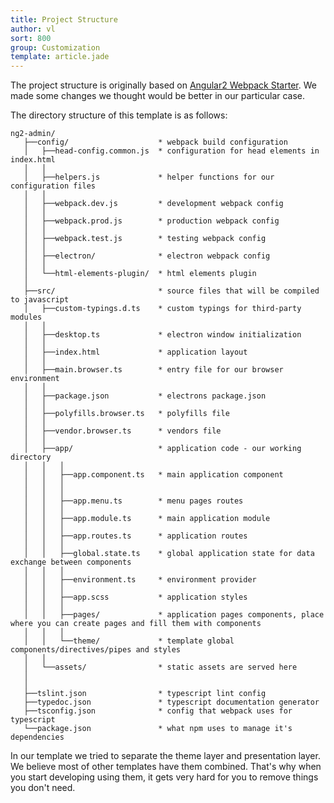 ```yaml
---
title: Project Structure
author: vl
sort: 800
group: Customization
template: article.jade
---
```


The project structure is originally based on [Angular2 Webpack Starter](https://github.com/AngularClass/angular2-webpack-starter#file-structure). We made some changes we thought would be better in our particular case.

The directory structure of this template is as follows:

```
ng2-admin/
   ├──config/                    * webpack build configuration
   │   ├──head-config.common.js  * configuration for head elements in index.html
   │   │
   │   ├──helpers.js             * helper functions for our configuration files
   │   │
   │   ├──webpack.dev.js         * development webpack config
   │   │
   │   ├──webpack.prod.js        * production webpack config
   │   │
   │   ├──webpack.test.js        * testing webpack config
   │   │
   │   ├──electron/              * electron webpack config
   │   │
   │   └──html-elements-plugin/  * html elements plugin
   │
   ├──src/                       * source files that will be compiled to javascript
   │   ├──custom-typings.d.ts    * custom typings for third-party modules
   │   │
   │   ├──desktop.ts             * electron window initialization
   │   │
   │   ├──index.html             * application layout
   │   │
   │   ├──main.browser.ts        * entry file for our browser environment
   │   │
   │   ├──package.json           * electrons package.json
   │   │
   │   ├──polyfills.browser.ts   * polyfills file
   │   │
   │   ├──vendor.browser.ts      * vendors file
   │   │
   │   ├──app/                   * application code - our working directory
   │   │   │
   │   │   ├──app.component.ts   * main application component
   │   │   │
   │   │   │
   │   │   ├──app.menu.ts        * menu pages routes
   │   │   │
   │   │   ├──app.module.ts      * main application module
   │   │   │
   │   │   ├──app.routes.ts      * application routes
   │   │   │  
   │   │   ├──global.state.ts    * global application state for data exchange between components
   │   │   │
   │   │   ├──environment.ts     * environment provider
   │   │   │
   │   │   ├──app.scss           * application styles 
   │   │   │
   │   │   ├──pages/             * application pages components, place where you can create pages and fill them with components
   │   │   │
   │   │   └──theme/             * template global components/directives/pipes and styles
   │   │
   │   └──assets/                * static assets are served here
   │
   │
   ├──tslint.json                * typescript lint config
   ├──typedoc.json               * typescript documentation generator
   ├──tsconfig.json              * config that webpack uses for typescript
   └──package.json               * what npm uses to manage it's dependencies
```
In our template we tried to separate the theme layer and presentation layer. We believe most of other templates 
have them combined. That's why when you start developing using them, it gets very hard for you to remove things you 
don't need.

